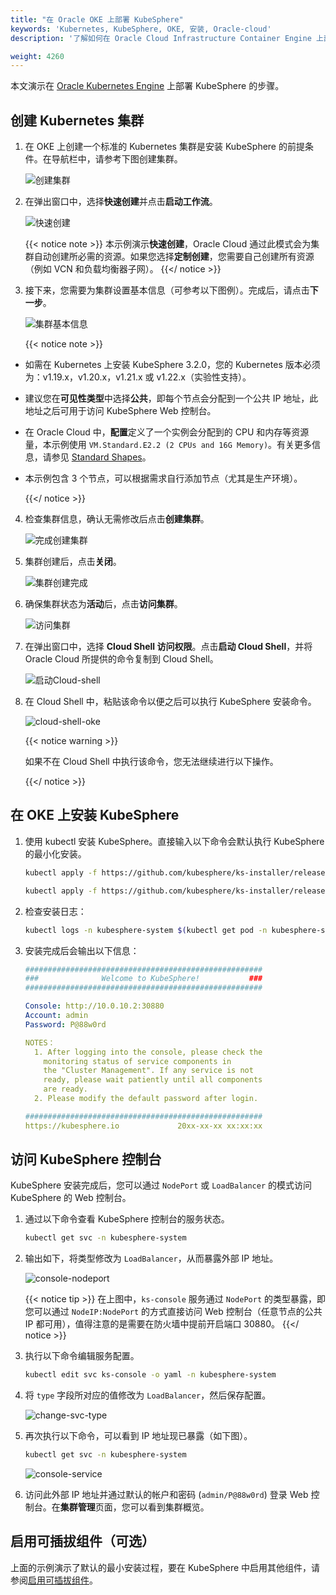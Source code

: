 ```yaml
---
title: "在 Oracle OKE 上部署 KubeSphere"
keywords: 'Kubernetes, KubeSphere, OKE, 安装, Oracle-cloud'
description: '了解如何在 Oracle Cloud Infrastructure Container Engine 上部署 KubeSphere。'

weight: 4260
---
```


本文演示在 [Oracle Kubernetes Engine](https://www.oracle.com/cn/cloud/compute/container-engine-kubernetes.html) 上部署 KubeSphere 的步骤。

## 创建 Kubernetes 集群

1. 在 OKE 上创建一个标准的 Kubernetes 集群是安装 KubeSphere 的前提条件。在导航栏中，请参考下图创建集群。

    ![创建集群](/images/docs/zh-cn/installing-on-kubernetes/hosted-kubernetes/install-kubesphere-on-oke/创建集群.jpg)

2. 在弹出窗口中，选择**快速创建**并点击**启动工作流**。

    ![快速创建](/images/docs/zh-cn/installing-on-kubernetes/hosted-kubernetes/install-kubesphere-on-oke/快速创建.jpg)

    {{< notice note >}}
本示例演示**快速创建**，Oracle Cloud 通过此模式会为集群自动创建所必需的资源。如果您选择**定制创建**，您需要自己创建所有资源（例如 VCN 和负载均衡器子网）。
    {{</ notice >}}

3. 接下来，您需要为集群设置基本信息（可参考以下图例）。完成后，请点击**下一步**。

    ![集群基本信息](/images/docs/zh-cn/installing-on-kubernetes/hosted-kubernetes/install-kubesphere-on-oke/集群基本信息.jpg)

    {{< notice note >}}

- 如需在 Kubernetes 上安装 KubeSphere 3.2.0，您的 Kubernetes 版本必须为：v1.19.x，v1.20.x，v1.21.x 或 v1.22.x（实验性支持）。
- 建议您在**可见性类型**中选择**公共**，即每个节点会分配到一个公共 IP 地址，此地址之后可用于访问 KubeSphere Web 控制台。
- 在 Oracle Cloud 中，**配置**定义了一个实例会分配到的 CPU 和内存等资源量，本示例使用 `VM.Standard.E2.2 (2 CPUs and 16G Memory)`。有关更多信息，请参见 [Standard Shapes](https://docs.cloud.oracle.com/en-us/iaas/Content/Compute/References/computeshapes.htm#vmshapes__vm-standard)。
- 本示例包含 3 个节点，可以根据需求自行添加节点（尤其是生产环境）。

    {{</ notice >}}

4. 检查集群信息，确认无需修改后点击**创建集群**。

    ![完成创建集群](/images/docs/zh-cn/installing-on-kubernetes/hosted-kubernetes/install-kubesphere-on-oke/完成创建集群.jpg)

5. 集群创建后，点击**关闭**。

    ![集群创建完成](/images/docs/zh-cn/installing-on-kubernetes/hosted-kubernetes/install-kubesphere-on-oke/集群创建完成.jpg)

6. 确保集群状态为**活动**后，点击**访问集群**。

    ![访问集群](/images/docs/zh-cn/installing-on-kubernetes/hosted-kubernetes/install-kubesphere-on-oke/访问集群.jpg)

7. 在弹出窗口中，选择 **Cloud Shell 访问权限**。点击**启动 Cloud Shell**，并将 Oracle Cloud 所提供的命令复制到 Cloud Shell。

    ![启动Cloud-shell](/images/docs/zh-cn/installing-on-kubernetes/hosted-kubernetes/install-kubesphere-on-oke/启动Cloud-shell.jpg)

8. 在 Cloud Shell 中，粘贴该命令以便之后可以执行 KubeSphere 安装命令。

    ![cloud-shell-oke](/images/docs/zh-cn/installing-on-kubernetes/hosted-kubernetes/install-kubesphere-on-oke/cloud-shell-oke.jpg)

    {{< notice warning >}}
    
    如果不在 Cloud Shell 中执行该命令，您无法继续进行以下操作。
    
    {{</ notice >}}

## 在 OKE 上安装 KubeSphere

1. 使用 kubectl 安装 KubeSphere。直接输入以下命令会默认执行 KubeSphere 的最小化安装。

    ```bash
    kubectl apply -f https://github.com/kubesphere/ks-installer/releases/download/v3.2.0/kubesphere-installer.yaml

    kubectl apply -f https://github.com/kubesphere/ks-installer/releases/download/v3.2.0/cluster-configuration.yaml
    ```

2. 检查安装日志：

    ```bash
    kubectl logs -n kubesphere-system $(kubectl get pod -n kubesphere-system -l app=ks-install -o jsonpath='{.items[0].metadata.name}') -f
    ```

3. 安装完成后会输出以下信息：

    ```yaml
    #####################################################
    ###              Welcome to KubeSphere!           ###
    #####################################################
    
    Console: http://10.0.10.2:30880
    Account: admin
    Password: P@88w0rd
    
    NOTES：
      1. After logging into the console, please check the
        monitoring status of service components in
        the "Cluster Management". If any service is not
        ready, please wait patiently until all components 
        are ready.
      2. Please modify the default password after login.
    
    #####################################################
    https://kubesphere.io             20xx-xx-xx xx:xx:xx
    ```

## 访问 KubeSphere 控制台

KubeSphere 安装完成后，您可以通过 `NodePort` 或 `LoadBalancer` 的模式访问 KubeSphere 的 Web 控制台。

1. 通过以下命令查看 KubeSphere 控制台的服务状态。

    ```bash
    kubectl get svc -n kubesphere-system
    ```

2. 输出如下，将类型修改为 `LoadBalancer`，从而暴露外部 IP 地址。

    ![console-nodeport](https://ap3.qingstor.com/kubesphere-website/docs/nodeport-console.jpg)

    {{< notice tip >}}
在上图中，`ks-console` 服务通过 `NodePort` 的类型暴露，即您可以通过 `NodeIP:NodePort` 的方式直接访问 Web 控制台（任意节点的公共 IP 都可用），值得注意的是需要在防火墙中提前开启端口 30880。
    {{</ notice >}}

3. 执行以下命令编辑服务配置。

    ```bash
    kubectl edit svc ks-console -o yaml -n kubesphere-system
    ```

4. 将 `type` 字段所对应的值修改为 `LoadBalancer`，然后保存配置。

    ![change-svc-type](https://ap3.qingstor.com/kubesphere-website/docs/change-service-type.png)

5. 再次执行以下命令，可以看到 IP 地址现已暴露（如下图）。

    ```bash
    kubectl get svc -n kubesphere-system
    ```

    ![console-service](https://ap3.qingstor.com/kubesphere-website/docs/console-service.png)

6. 访问此外部 IP 地址并通过默认的帐户和密码 (`admin/P@88w0rd`) 登录 Web 控制台。在**集群管理**页面，您可以看到集群概览。


## 启用可插拔组件（可选）

上面的示例演示了默认的最小安装过程，要在 KubeSphere 中启用其他组件，请参阅[启用可插拔组件](../../../pluggable-components/)。
